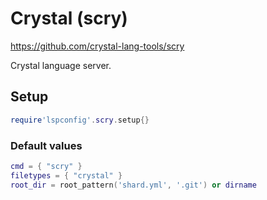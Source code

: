 # Crystal (scry)

https://github.com/crystal-lang-tools/scry

Crystal language server.


## Setup

```lua
require'lspconfig'.scry.setup{}
```


### Default values

```lua
cmd = { "scry" }
filetypes = { "crystal" }
root_dir = root_pattern('shard.yml', '.git') or dirname
```




